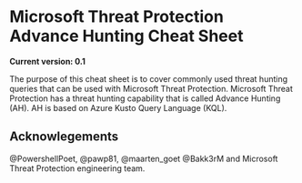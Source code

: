 # Microsoft Threat Protection Advance Hunting Cheat Sheet
**Current version: 0.1**

The purpose of this cheat sheet is to cover commonly used threat hunting queries that can be used with Microsoft Threat Protection. Microsoft Threat Protection has a threat hunting capability that is called Advance Hunting (AH). AH is based on Azure Kusto Query Language (KQL).

## Acknowlegements 

@PowershellPoet, @pawp81, @maarten_goet @Bakk3rM and Microsoft Threat Protection engineering team.
